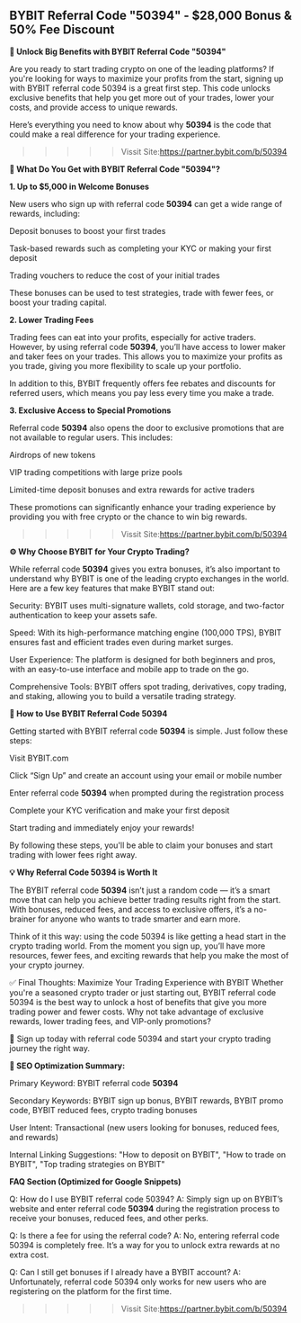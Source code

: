## BYBIT Referral Code "50394" - $28,000 Bonus & 50% Fee Discount

**🚀 Unlock Big Benefits with BYBIT Referral Code "50394"**

Are you ready to start trading crypto on one of the leading platforms? If you're looking for ways to maximize your profits from the start, signing up with BYBIT referral code 50394 is a great first step. This code unlocks exclusive benefits that help you get more out of your trades, lower your costs, and provide access to unique rewards.

Here’s everything you need to know about why **50394** is the code that could make a real difference for your trading experience.

>>>>> Vissit Site:https://partner.bybit.com/b/50394

**🎁 What Do You Get with BYBIT Referral Code "50394"?**

**1. Up to $5,000 in Welcome Bonuses**

New users who sign up with referral code **50394** can get a wide range of rewards, including:

Deposit bonuses to boost your first trades

Task-based rewards such as completing your KYC or making your first deposit

Trading vouchers to reduce the cost of your initial trades

These bonuses can be used to test strategies, trade with fewer fees, or boost your trading capital.

**2. Lower Trading Fees**

Trading fees can eat into your profits, especially for active traders. However, by using referral code **50394**, you’ll have access to lower maker and taker fees on your trades. This allows you to maximize your profits as you trade, giving you more flexibility to scale up your portfolio.

In addition to this, BYBIT frequently offers fee rebates and discounts for referred users, which means you pay less every time you make a trade.

**3. Exclusive Access to Special Promotions**

Referral code **50394** also opens the door to exclusive promotions that are not available to regular users. This includes:

Airdrops of new tokens

VIP trading competitions with large prize pools

Limited-time deposit bonuses and extra rewards for active traders

These promotions can significantly enhance your trading experience by providing you with free crypto or the chance to win big rewards.

>>>>> Vissit Site:https://partner.bybit.com/b/50394


**⚙️ Why Choose BYBIT for Your Crypto Trading?**

While referral code **50394** gives you extra bonuses, it’s also important to understand why BYBIT is one of the leading crypto exchanges in the world. Here are a few key features that make BYBIT stand out:

Security: BYBIT uses multi-signature wallets, cold storage, and two-factor authentication to keep your assets safe.

Speed: With its high-performance matching engine (100,000 TPS), BYBIT ensures fast and efficient trades even during market surges.

User Experience: The platform is designed for both beginners and pros, with an easy-to-use interface and mobile app to trade on the go.

Comprehensive Tools: BYBIT offers spot trading, derivatives, copy trading, and staking, allowing you to build a versatile trading strategy.

**📝 How to Use BYBIT Referral Code 50394**

Getting started with BYBIT referral code **50394** is simple. Just follow these steps:

Visit BYBIT.com

Click “Sign Up” and create an account using your email or mobile number

Enter referral code **50394** when prompted during the registration process

Complete your KYC verification and make your first deposit

Start trading and immediately enjoy your rewards!

By following these steps, you'll be able to claim your bonuses and start trading with lower fees right away.

**💡 Why Referral Code 50394 is Worth It**

The BYBIT referral code **50394** isn’t just a random code — it’s a smart move that can help you achieve better trading results right from the start. With bonuses, reduced fees, and access to exclusive offers, it’s a no-brainer for anyone who wants to trade smarter and earn more.

Think of it this way: using the code 50394 is like getting a head start in the crypto trading world. From the moment you sign up, you’ll have more resources, fewer fees, and exciting rewards that help you make the most of your crypto journey.

✅ Final Thoughts: Maximize Your Trading Experience with BYBIT
Whether you're a seasoned crypto trader or just starting out, BYBIT referral code 50394 is the best way to unlock a host of benefits that give you more trading power and fewer costs. Why not take advantage of exclusive rewards, lower trading fees, and VIP-only promotions?

🚀 Sign up today with referral code 50394 and start your crypto trading journey the right way.

**📌 SEO Optimization Summary:**

Primary Keyword: BYBIT referral code **50394**

Secondary Keywords: BYBIT sign up bonus, BYBIT rewards, BYBIT promo code, BYBIT reduced fees, crypto trading bonuses

User Intent: Transactional (new users looking for bonuses, reduced fees, and rewards)

Internal Linking Suggestions: "How to deposit on BYBIT", "How to trade on BYBIT", "Top trading strategies on BYBIT"

**FAQ Section (Optimized for Google Snippets)**

Q: How do I use BYBIT referral code 50394?
A: Simply sign up on BYBIT’s website and enter referral code **50394** during the registration process to receive your bonuses, reduced fees, and other perks.

Q: Is there a fee for using the referral code?
A: No, entering referral code 50394 is completely free. It’s a way for you to unlock extra rewards at no extra cost.

Q: Can I still get bonuses if I already have a BYBIT account?
A: Unfortunately, referral code 50394 only works for new users who are registering on the platform for the first time.

>>>>> Vissit Site:https://partner.bybit.com/b/50394
